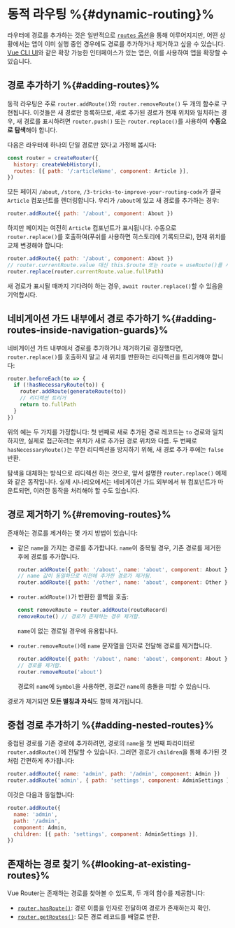 # 동적 라우팅 %{#dynamic-routing}%






라우터에 경로를 추가하는 것은 일반적으로 [`routes` 옵션](/api/interfaces/RouterOptions.md#routes)을 통해 이루어지지만, 어떤 상황에서는 앱이 이미 실행 중인 경우에도 경로를 추가하거나 제거하고 싶을 수 있습니다. [Vue CLI UI](https://cli.vuejs.org/dev-guide/ui-api.html)와 같은 확장 가능한 인터페이스가 있는 앱은, 이를 사용하여 앱을 확장할 수 있습니다.

## 경로 추가하기 %{#adding-routes}%

동적 라우팅은 주로 `router.addRoute()`와 `router.removeRoute()` 두 개의 함수로 구현됩니다. 이것들은 새 경로만 등록하므로, 새로 추가된 경로가 현재 위치와 일치하는 경우, 새 경로를 표시하려면 `router.push()` 또는 `router.replace()`를 사용하여 **수동으로 탐색**해야 합니다.

다음은 라우터에 하나의 단일 경로만 있다고 가정해 봅시다:

```js
const router = createRouter({
  history: createWebHistory(),
  routes: [{ path: '/:articleName', component: Article }],
})
```

모든 페이지 `/about`, `/store`, `/3-tricks-to-improve-your-routing-code`가 결국 `Article` 컴포넌트를 렌더링합니다. 우리가 `/about`에 있고 새 경로를 추가하는 경우:

```js
router.addRoute({ path: '/about', component: About })
```

하지만 페이지는 여전히 `Article` 컴포넌트가 표시됩니다. 수동으로 `router.replace()`를 호출하여(푸쉬를 사용하면 히스토리에 기록되므로), 현재 위치를 교체 변경해야 합니다:

```js
router.addRoute({ path: '/about', component: About })
// router.currentRoute.value 대신 this.$route 또는 route = useRoute()를 사용할 수도 있음(setup 내에서).
router.replace(router.currentRoute.value.fullPath)
```

새 경로가 표시될 때까지 기다려야 하는 경우, `await router.replace()`할 수 있음을 기억합시다.

## 네비게이션 가드 내부에서 경로 추가하기 %{#adding-routes-inside-navigation-guards}%

네비게이션 가드 내부에서 경로를 추가하거나 제거하기로 결정했다면, `router.replace()`를 호출하지 말고 새 위치를 반환하는 리디렉션을 트리거해야 합니다:

```js
router.beforeEach(to => {
  if (!hasNecessaryRoute(to)) {
    router.addRoute(generateRoute(to))
    // 리디렉션 트리거
    return to.fullPath
  }
})
```

위의 예는 두 가지를 가정합니다: 첫 번째로 새로 추가된 경로 레코드는 `to` 경로와 일치하지만, 실제로 접근하려는 위치가 새로 추가된 경로 위치와 다름. 두 번째로 `hasNecessaryRoute()`는 무한 리디렉션을 방지하기 위해, 새 경로 추가 후에는 `false` 반환.

탐색을 대체하는 방식으로 리디렉션 하는 것으로, 앞서 설명한 `router.replace()` 예제와 같은 동작입니다. 실제 시나리오에서는 네비게이션 가드 외부에서 뷰 컴포넌트가 마운트되면, 이러한 동작을 처리해야 할 수도 있습니다.

## 경로 제거하기 %{#removing-routes}%

존재하는 경로를 제거하는 몇 가지 방법이 있습니다:

- 같은 `name`을 가지는 경로를 추가합니다. `name`이 중복될 경우, 기존 경로를 제거한 후에 경로를 추가합니다.

  ```js
  router.addRoute({ path: '/about', name: 'about', component: About })
  // name 값이 동일하므로 이전에 추가한 경로가 제거됨.
  router.addRoute({ path: '/other', name: 'about', component: Other })
  ```

- `router.addRoute()`가 반환한 콜백을 호출:

  ```js
  const removeRoute = router.addRoute(routeRecord)
  removeRoute() // 경로가 존재하는 경우 제거함.
  ```

  `name`이 없는 경로일 경우에 유용합니다.
- `router.removeRoute()`에 `name` 문자열을 인자로 전달해 경로를 제거합니다.

  ```js
  router.addRoute({ path: '/about', name: 'about', component: About })
  // 경로를 제거함.
  router.removeRoute('about')
  ```

  경로의 `name`에 `Symbol`을 사용하면, 경로간 `name`의 충돌을 피할 수 있습니다.

경로가 제거되면 **모든 별칭과 자식**도 함께 제거됩니다.

## 중첩 경로 추가하기 %{#adding-nested-routes}%

중첩된 경로를 기존 경로에 추가하려면, 경로의 `name`을 첫 번째 파라미터로 `router.addRoute()`에 전달할 수 있습니다. 그러면 경로가 `children`을 통해 추가된 것처럼 간편하게 추가됩니다:

```js
router.addRoute({ name: 'admin', path: '/admin', component: Admin })
router.addRoute('admin', { path: 'settings', component: AdminSettings })
```

이것은 다음과 동일합니다:

```js
router.addRoute({
  name: 'admin',
  path: '/admin',
  component: Admin,
  children: [{ path: 'settings', component: AdminSettings }],
})
```

## 존재하는 경로 찾기 %{#looking-at-existing-routes}%

Vue Router는 존재하는 경로를 찾아볼 수 있도록, 두 개의 함수를 제공합니다:

- [`router.hasRoute()`](/api/interfaces/Router.md#Methods-hasRoute): 경로 이름을 인자로 전달하여 경로가 존재하는지 확인.
- [`router.getRoutes()`](/api/interfaces/Router.md#Methods-getRoutes): 모든 경로 레코드를 배열로 반환.
